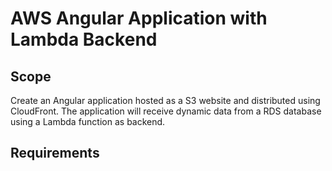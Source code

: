# AWS Angular Application with Lambda Backend

## Scope

Create an Angular application hosted as a S3 website and distributed using CloudFront. The application will receive dynamic data from a RDS database using a Lambda function as backend.

## Requirements
